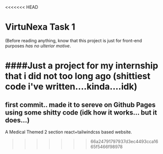 <<<<<<< HEAD
# VirtuNexa Task 1
(Before reading anything, know that this project is just for front-end purposes *has no ulterior motive*.

####Just a project for my internship that i did not too long ago (shittiest code i've written....kinda....idk)
=======
## first commit.. made it to sereve on Github Pages using some shitty code (idk how it works... but it does...)
A Medical Themed 2 section react+tailwindcss based website.
>>>>>>> 66a24791797937d3ec4493cca1665f5466f98978
